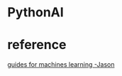 # PythonAI

# reference
[guides for machines learning -Jason](https://machinelearningmastery.com/start-here/)
